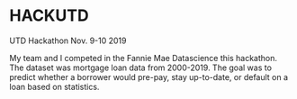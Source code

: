 # HACKUTD
UTD Hackathon Nov. 9-10 2019

My team and I competed in the Fannie Mae Datascience this hackathon. The dataset was mortgage loan data from 2000-2019. The goal was to predict whether a borrower would pre-pay, stay up-to-date, or default on a loan based on statistics. 
